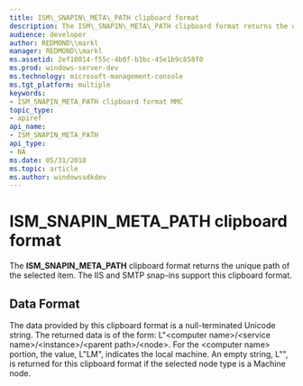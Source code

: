 ```yaml
---
title: ISM\_SNAPIN\_META\_PATH clipboard format
description: The ISM\_SNAPIN\_META\_PATH clipboard format returns the unique path of the selected item. The IIS and SMTP snap-ins support this clipboard format.
audience: developer
author: REDMOND\\markl
manager: REDMOND\\markl
ms.assetid: 2ef10014-f55c-4b0f-b3bc-45e1b9c858f0
ms.prod: windows-server-dev
ms.technology: microsoft-management-console
ms.tgt_platform: multiple
keywords:
- ISM_SNAPIN_META_PATH clipboard format MMC
topic_type:
- apiref
api_name:
- ISM_SNAPIN_META_PATH
api_type:
- NA
ms.date: 05/31/2018
ms.topic: article
ms.author: windowssdkdev
---
```


# ISM\_SNAPIN\_META\_PATH clipboard format

The **ISM\_SNAPIN\_META\_PATH** clipboard format returns the unique path of the selected item. The IIS and SMTP snap-ins support this clipboard format.

## Data Format

The data provided by this clipboard format is a null-terminated Unicode string. The returned data is of the form: L"&lt;computer name&gt;/&lt;service name&gt;/&lt;instance&gt;/&lt;parent path&gt;/&lt;node&gt;. For the &lt;computer name&gt; portion, the value, L"LM", indicates the local machine. An empty string, L"", is returned for this clipboard format if the selected node type is a Machine node.

 

 





